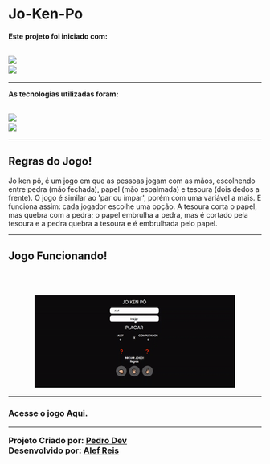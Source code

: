 # Jo-Ken-Po

<p><b>Este projeto foi iniciado com:</b></p>
<br> 
<img src="https://img.shields.io/badge/vite-%23646CFF.svg?style=for-the-badge&logo=vite&logoColor=white" />
<br>
<img src="https://img.shields.io/badge/yarn-%232C8EBB.svg?style=for-the-badge&logo=yarn&logoColor=white" />
<hr>
<p><b>As tecnologias utilizadas foram:</b></p>
<br>
<img src="https://img.shields.io/badge/react-%2320232a.svg?style=for-the-badge&logo=react&logoColor=%2361DAFB" />
<br>
<img src="https://img.shields.io/badge/styled--components-DB7093?style=for-the-badge&logo=styled-components&logoColor=white" />
<hr>
<h2>Regras do Jogo!</h2>
<p>Jo ken pô, é um jogo em que as pessoas jogam com as mãos, escolhendo entre pedra (mão fechada), papel (mão espalmada) e tesoura (dois dedos a frente). O jogo é similar ao 'par ou ímpar', porém com uma variável a mais. E funciona assim: cada jogador escolhe uma opção. A tesoura corta o papel, mas quebra com a pedra; o papel embrulha a pedra, mas é cortado pela tesoura e a pedra quebra a tesoura e é embrulhada pelo papel.</p>
<hr>
<h2>Jogo Funcionando!</h2><br><br>
<p align="center">
<img width="400px" src="src/assets/to_readme/project-gif.gif"/>
</p>
<hr>
<h3>
Acesse o jogo <a href="https://nimble-pastelito-ab9a68.netlify.app/" target="_blank">Aqui.</a>
<hr>

Projeto Criado por:
<a href="https://www.linkedin.com/in/pedroh-dev/">Pedro Dev</a>
<br>
Desenvolvido por:
<a href="https://www.linkedin.com/in/alef-reis202/">Alef Reis</a>
</h3>

